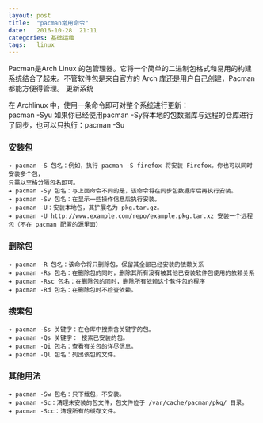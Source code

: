 ```yaml
---
layout: post
title:  "pacman常用命令"
date:   2016-10-28  21:11
categories: 基础运维
tags:   linux
---
```


Pacman是Arch Linux 的包管理器。它将一个简单的二进制包格式和易用的构建系统结合了起来。不管软件包是来自官方的 Arch 库还是用户自己创建，Pacman 都能方便得管理。
更新系统    


在 Archlinux 中，使用一条命令即可对整个系统进行更新：     
pacman -Syu 
如果你已经使用pacman -Sy将本地的包数据库与远程的仓库进行了同步，也可以只执行：pacman -Su      

###  安装包

    ➔ pacman -S 包名：例如，执行 pacman -S firefox 将安装 Firefox。你也可以同时安装多个包，     
    只需以空格分隔包名即可。
    ➔ pacman -Sy 包名：与上面命令不同的是，该命令将在同步包数据库后再执行安装。         
    ➔ pacman -Sv 包名：在显示一些操作信息后执行安装。     
    ➔ pacman -U：安装本地包，其扩展名为 pkg.tar.gz。      
    ➔ pacman -U http://www.example.com/repo/example.pkg.tar.xz 安装一个远程包（不在 pacman 配置的源里面）     

###  删除包    

    ➔ pacman -R 包名：该命令将只删除包，保留其全部已经安装的依赖关系      
    ➔ pacman -Rs 包名：在删除包的同时，删除其所有没有被其他已安装软件包使用的依赖关系     
    ➔ pacman -Rsc 包名：在删除包的同时，删除所有依赖这个软件包的程序        
    ➔ pacman -Rd 包名：在删除包时不检查依赖。     

###  搜索包

    ➔ pacman -Ss 关键字：在仓库中搜索含关键字的包。     
    ➔ pacman -Qs 关键字： 搜索已安装的包。        
    ➔ pacman -Qi 包名：查看有关包的详尽信息。     
    ➔ pacman -Ql 包名：列出该包的文件。     

###  其他用法

    ➔ pacman -Sw 包名：只下载包，不安装。     
    ➔ pacman -Sc：清理未安装的包文件，包文件位于 /var/cache/pacman/pkg/ 目录。      
    ➔ pacman -Scc：清理所有的缓存文件。     
